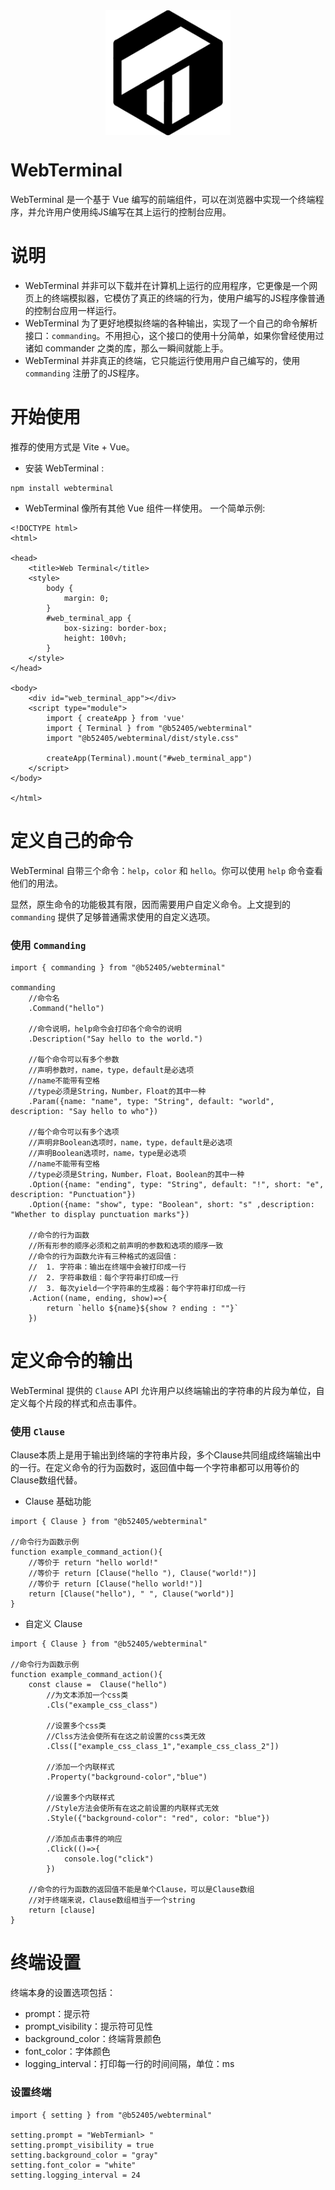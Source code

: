 <img src="./dist/webterminal.png" alt="Description" style="display: block; margin: 0 auto; width: 200px;">

# WebTerminal

WebTerminal 是一个基于 Vue 编写的前端组件，可以在浏览器中实现一个终端程序，并允许用户使用纯JS编写在其上运行的控制台应用。

# 说明

* WebTerminal 并非可以下载并在计算机上运行的应用程序，它更像是一个网页上的终端模拟器，它模仿了真正的终端的行为，使用户编写的JS程序像普通的控制台应用一样运行。
* WebTerminal 为了更好地模拟终端的各种输出，实现了一个自己的命令解析接口：`commanding`。不用担心，这个接口的使用十分简单，如果你曾经使用过诸如 commander 之类的库，那么一瞬间就能上手。
* WebTerminal 并非真正的终端，它只能运行使用用户自己编写的，使用 `commanding` 注册了的JS程序。

# 开始使用

推荐的使用方式是 Vite + Vue。 

* 安装 WebTerminal :

```
npm install webterminal
```

* WebTerminal 像所有其他 Vue 组件一样使用。 一个简单示例:

```
<!DOCTYPE html>
<html>

<head>
    <title>Web Terminal</title>
    <style>
        body {
            margin: 0;
        }
        #web_terminal_app {
            box-sizing: border-box;
            height: 100vh;
        }
    </style>
</head>

<body>
    <div id="web_terminal_app"></div>
    <script type="module">
        import { createApp } from 'vue'
        import { Terminal } from "@b52405/webterminal"
        import "@b52405/webterminal/dist/style.css"

        createApp(Terminal).mount("#web_terminal_app")
    </script>
</body>

</html>
```

# 定义自己的命令

WebTerminal 自带三个命令：`help`，`color` 和 `hello`。你可以使用 `help` 命令查看他们的用法。

显然，原生命令的功能极其有限，因而需要用户自定义命令。上文提到的 `commanding` 提供了足够普通需求使用的自定义选项。

### 使用 `Commanding`

```
import { commanding } from "@b52405/webterminal"

commanding
    //命令名
    .Command("hello")

    //命令说明，help命令会打印各个命令的说明
    .Description("Say hello to the world.")

    //每个命令可以有多个参数
    //声明参数时，name，type，default是必选项
    //name不能带有空格
    //type必须是String，Number，Float的其中一种
    .Param({name: "name", type: "String", default: "world", description: "Say hello to who"})

    //每个命令可以有多个选项
    //声明非Boolean选项时，name，type，default是必选项
    //声明Boolean选项时，name，type是必选项
    //name不能带有空格
    //type必须是String，Number，Float，Boolean的其中一种
    .Option({name: "ending", type: "String", default: "!", short: "e", description: "Punctuation"})
    .Option({name: "show", type: "Boolean", short: "s" ,description: "Whether to display punctuation marks"})

    //命令的行为函数
    //所有形参的顺序必须和之前声明的参数和选项的顺序一致
    //命令的行为函数允许有三种格式的返回值：
    //  1. 字符串：输出在终端中会被打印成一行
    //  2. 字符串数组：每个字符串打印成一行
    //  3. 每次yield一个字符串的生成器：每个字符串打印成一行
    .Action((name, ending, show)=>{
        return `hello ${name}${show ? ending : ""}`
    })

```

# 定义命令的输出

WebTerminal 提供的 `Clause` API 允许用户以终端输出的字符串的片段为单位，自定义每个片段的样式和点击事件。

### 使用 `Clause`

Clause本质上是用于输出到终端的字符串片段，多个Clause共同组成终端输出中的一行。在定义命令的行为函数时，返回值中每一个字符串都可以用等价的Clause数组代替。

* Clause 基础功能

```
import { Clause } from "@b52405/webterminal"

//命令行为函数示例
function example_command_action(){
    //等价于 return "hello world!"
    //等价于 return [Clause("hello "), Clause("world!")]
    //等价于 return [Clause("hello world!")]
    return [Clause("hello"), " ", Clause("world")]
}
```

* 自定义 Clause

```
import { Clause } from "@b52405/webterminal"

//命令行为函数示例
function example_command_action(){
    const clause =  Clause("hello")
        //为文本添加一个css类
        .Cls("example_css_class")

        //设置多个css类
        //Clss方法会使所有在这之前设置的css类无效
        .Clss(["example_css_class_1","example_css_class_2"])

        //添加一个内联样式
        .Property("background-color","blue")

        //设置多个内联样式
        //Style方法会使所有在这之前设置的内联样式无效
        .Style({"background-color": "red", color: "blue"})

        //添加点击事件的响应
        .Click(()=>{
            console.log("click")
        })

    //命令的行为函数的返回值不能是单个Clause，可以是Clause数组
    //对于终端来说，Clause数组相当于一个string
    return [clause]
}
```

# 终端设置

终端本身的设置选项包括：
* prompt：提示符
* prompt_visibility：提示符可见性
* background_color：终端背景颜色
* font_color：字体颜色
* logging_interval：打印每一行的时间间隔，单位：ms

### 设置终端

```
import { setting } from "@b52405/webterminal"

setting.prompt = "WebTermianl> "
setting.prompt_visibility = true
setting.background_color = "gray"
setting.font_color = "white"
setting.logging_interval = 24
```
